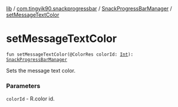 [lib](../../index.md) / [com.tingyik90.snackprogressbar](../index.md) / [SnackProgressBarManager](index.md) / [setMessageTextColor](./set-message-text-color.md)

# setMessageTextColor

`fun setMessageTextColor(@ColorRes colorId: `[`Int`](https://kotlinlang.org/api/latest/jvm/stdlib/kotlin/-int/index.html)`): `[`SnackProgressBarManager`](index.md)

Sets the message text color.

### Parameters

`colorId` - R.color id.